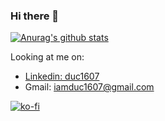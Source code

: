 ### Hi there 👋

[![Anurag's github stats](https://github-readme-stats.vercel.app/api?username=mybabysexy&show_icons=true&theme=vue)](https://www.linkedin.com/in/duc1607/)

Looking at me on:
- [Linkedin: duc1607](https://www.linkedin.com/in/duc1607/)
- Gmail: iamduc1607@gmail.com

[![ko-fi](https://ko-fi.com/img/githubbutton_sm.svg)](https://ko-fi.com/P5P21MYUO3)

